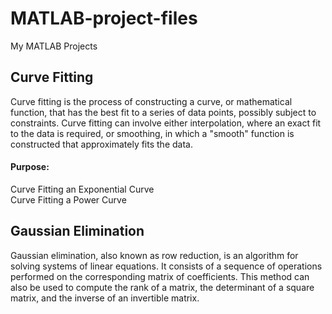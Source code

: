 # MATLAB-project-files
My MATLAB Projects

## Curve Fitting
Curve fitting is the process of constructing a curve, or mathematical function, that has the best fit to a series of data points, possibly subject to constraints. Curve fitting can involve either interpolation, where an exact fit to the data is required, or smoothing, in which a "smooth" function is constructed that approximately fits the data. 
#### Purpose: 
Curve Fitting an Exponential Curve  
Curve Fitting a Power Curve

## Gaussian Elimination
Gaussian elimination, also known as row reduction, is an algorithm for solving systems of linear equations. It consists of a sequence of operations performed on the corresponding matrix of coefficients. This method can also be used to compute the rank of a matrix, the determinant of a square matrix, and the inverse of an invertible matrix.
